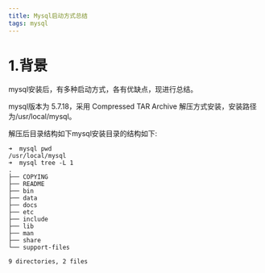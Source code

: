 ```yaml
---
title: Mysql启动方式总结
tags: mysql
---
```

# 1.背景
mysql安装后，有多种启动方式，各有优缺点，现进行总结。  

mysql版本为 5.7.18，采用 Compressed TAR Archive 解压方式安装，安装路径为/usr/local/mysql。  

解压后目录结构如下mysql安装目录的结构如下:

``` shell
➜  mysql pwd
/usr/local/mysql
➜  mysql tree -L 1
.
├── COPYING
├── README
├── bin
├── data
├── docs
├── etc
├── include
├── lib
├── man
├── share
└── support-files

9 directories, 2 files
```

